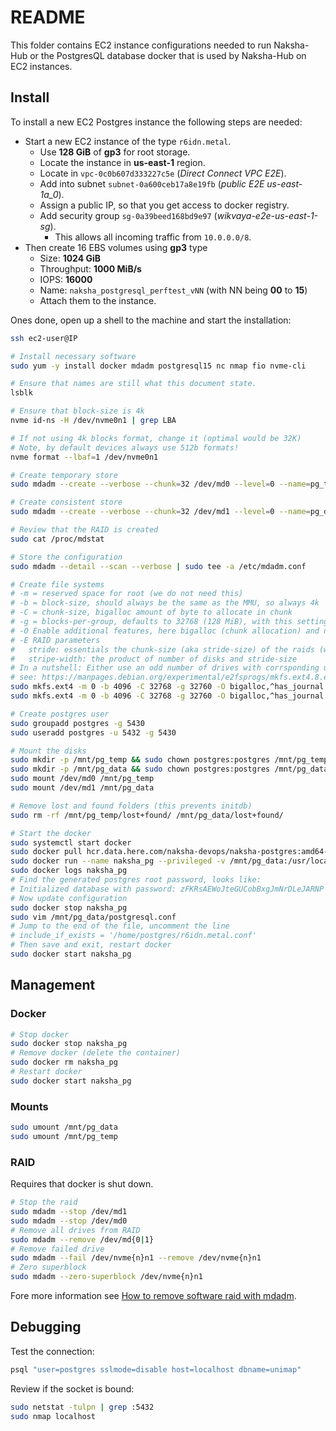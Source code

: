 # README
This folder contains EC2 instance configurations needed to run Naksha-Hub or the PostgresQL database docker that is used by Naksha-Hub on EC2 instances.

## Install
To install a new EC2 Postgres instance the following steps are needed:

- Start a new EC2 instance of the type `r6idn.metal`.
  - Use **128 GiB** of **gp3** for root storage.
  - Locate the instance in **us-east-1** region.
  - Locate in `vpc-0c0b607d333227c5e` (_Direct Connect VPC E2E_).
  - Add into subnet `subnet-0a600ceb17a8e19fb` (_public E2E us-east-1a_0_).
  - Assign a public IP, so that you get access to docker registry.
  - Add security group `sg-0a39beed168bd9e97` (_wikvaya-e2e-us-east-1-sg_).
    - This allows all incoming traffic from `10.0.0.0/8`.
- Then create 16 EBS volumes using **gp3** type
  - Size: **1024 GiB**
  - Throughput: **1000 MiB/s**
  - IOPS: **16000**
  - Name: `naksha_postgresql_perftest_vNN` (with NN being **00** to **15**) 
  - Attach them to the instance.

Ones done, open up a shell to the machine and start the installation:

```bash
ssh ec2-user@IP

# Install necessary software
sudo yum -y install docker mdadm postgresql15 nc nmap fio nvme-cli

# Ensure that names are still what this document state.
lsblk

# Ensure that block-size is 4k
nvme id-ns -H /dev/nvme0n1 | grep LBA

# If not using 4k blocks format, change it (optimal would be 32K)
# Note, by default devices always use 512b formats!
nvme format --lbaf=1 /dev/nvme0n1

# Create temporary store
sudo mdadm --create --verbose --chunk=32 /dev/md0 --level=0 --name=pg_temp --raid-devices=4 /dev/nvme0n1 /dev/nvme1n1 /dev/nvme2n1 /dev/nvme3n1

# Create consistent store
sudo mdadm --create --verbose --chunk=32 /dev/md1 --level=0 --name=pg_data --raid-devices=16 /dev/nvme5n1 /dev/nvme6n1 /dev/nvme7n1 /dev/nvme8n1 /dev/nvme9n1 /dev/nvme10n1 /dev/nvme11n1 /dev/nvme12n1 /dev/nvme13n1 /dev/nvme14n1 /dev/nvme15n1 /dev/nvme16n1 /dev/nvme17n1 /dev/nvme18n1 /dev/nvme19n1 /dev/nvme20n1

# Review that the RAID is created
sudo cat /proc/mdstat

# Store the configuration
sudo mdadm --detail --scan --verbose | sudo tee -a /etc/mdadm.conf

# Create file systems
# -m = reserved space for root (we do not need this)
# -b = block-size, should always be the same as the MMU, so always 4k
# -C = chunk-size, bigalloc amount of byte to allocate in chunk
# -g = blocks-per-group, defaults to 32768 (128 MiB), with this setting all groups start at device 0 in the raid!
# -O Enable additional features, here bigalloc (chunk allocation) and no journal
# -E RAID parameters
#   stride: essentials the chunk-size (aka stride-size) of the raids (we want 32kb)
#   stripe-width: the product of number of disks and stride-size 
# In a nutshell: Either use an odd number of drives with corrsponding un-even stripe-width or change the group size to prevent that all groups start at disk #0!
# see: https://manpages.debian.org/experimental/e2fsprogs/mkfs.ext4.8.en.html
sudo mkfs.ext4 -m 0 -b 4096 -C 32768 -g 32760 -O bigalloc,^has_journal -E stride=32,stripe-width=128 /dev/md0
sudo mkfs.ext4 -m 0 -b 4096 -C 32768 -g 32760 -O bigalloc,^has_journal -E stride=32,stripe-width=512 /dev/md1

# Create postgres user
sudo groupadd postgres -g 5430
sudo useradd postgres -u 5432 -g 5430

# Mount the disks
sudo mkdir -p /mnt/pg_temp && sudo chown postgres:postgres /mnt/pg_temp
sudo mkdir -p /mnt/pg_data && sudo chown postgres:postgres /mnt/pg_data
sudo mount /dev/md0 /mnt/pg_temp 
sudo mount /dev/md1 /mnt/pg_data

# Remove lost and found folders (this prevents initdb)
sudo rm -rf /mnt/pg_temp/lost+found/ /mnt/pg_data/lost+found/

# Start the docker
sudo systemctl start docker
sudo docker pull hcr.data.here.com/naksha-devops/naksha-postgres:amd64-v16.2-r0
sudo docker run --name naksha_pg --privileged -v /mnt/pg_data:/usr/local/pgsql/data -v /mnt/pg_temp:/usr/local/pgsql/temp --network host -d hcr.data.here.com/naksha-devops/naksha-postgres:amd64-v16.2-r0
sudo docker logs naksha_pg
# Find the generated postgres root password, looks like:
# Initialized database with password: zFKRsAEWoJteGUCobBxgJmNrDLeJARNP
# Now update configuration
sudo docker stop naksha_pg
sudo vim /mnt/pg_data/postgresql.conf
# Jump to the end of the file, uncomment the line
# include_if_exists = '/home/postgres/r6idn.metal.conf'
# Then save and exit, restart docker
sudo docker start naksha_pg
```

## Management

### Docker
```bash
# Stop docker
sudo docker stop naksha_pg
# Remove docker (delete the container)
sudo docker rm naksha_pg
# Restart docker
sudo docker start naksha_pg
```

### Mounts
```bash
sudo umount /mnt/pg_data
sudo umount /mnt/pg_temp
```

### RAID
Requires that docker is shut down.
```bash
# Stop the raid
sudo mdadm --stop /dev/md1
sudo mdadm --stop /dev/md0
# Remove all drives from RAID
sudo mdadm --remove /dev/md{0|1}
# Remove failed drive
sudo mdadm --fail /dev/nvme{n}n1 --remove /dev/nvme{n}n1
# Zero superblock
sudo mdadm --zero-superblock /dev/nvme{n}n1
```

Fore more information see [How to remove software raid with mdadm](https://www.diskinternals.com/raid-recovery/how-to-remove-software-raid-with-mdadm/).

## Debugging
Test the connection:
```bash
psql "user=postgres sslmode=disable host=localhost dbname=unimap"
```

Review if the socket is bound:
```bash
sudo netstat -tulpn | grep :5432
sudo nmap localhost
```
